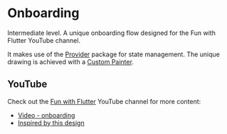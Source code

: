 # Onboarding

Intermediate level. A unique onboarding flow designed for the Fun with Flutter YouTube channel.

It makes use of the [Provider](https://pub.dev/packages/provider) package for state management. The unique drawing is achieved with a [Custom Painter](https://docs.flutter.io/flutter/widgets/CustomPaint-class.html).

## YouTube

Check out the [Fun with Flutter](https://www.youtube.com/funwithflutter) YouTube channel for more content:

- [Video - onboarding](https://youtu.be/Q0S8H5opbG4)
- [Inspired by this design](https://www.uplabs.com/posts/onboarding-screen-2ff37a8a-af10-4512-8f40-a01068a16415)